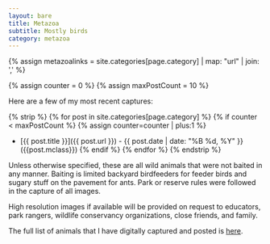 ```yaml
---
layout: bare
title: Metazoa
subtitle: Mostly birds
category: metazoa
---
```


{% assign metazoalinks = site.categories[page.category] | map: "url" | join: ',' %}

<div class="container" markdown="1">

<div class="row">
  <div class="col-xs-12 bigfont-column"><p></p></div>
</div>

<div class="row">
  <div class="col-xs-4 bigfont-column" id="firstm"></div>
  <script>
    var metazoa_string = "{{metazoalinks }}";
    var metazoa = metazoa_string.split(',');
    var mfirst = metazoa[metazoa.length - 1];
    var elem = document.createElement("a");
    elem.href = mfirst;
    elem.text = "First";
    elem.setAttribute("class", "btn btn-tall btn-primary btn-block bigfont");
    document.getElementById("firstm").appendChild(elem);
  </script>
  <div class="col-xs-4 col-md-4 bigfont-column" id="randm"></div>
  <script>
    var metazoa_string = "{{metazoalinks }}";
    var metazoa = metazoa_string.split(',');
    var mrand = metazoa[Math.floor(Math.random() * metazoa.length)];
    var elem = document.createElement("a");
    elem.href = mrand;
    elem.text = "Random";
    elem.setAttribute("class", "btn btn-tall btn-primary btn-block bigfont");
    document.getElementById("randm").appendChild(elem);
  </script>
  <div class="col-xs-12 col-md-4 bigfont-column" id="latestm"></div>
  <script>
    var metazoa_string = "{{metazoalinks }}";
    var metazoa = metazoa_string.split(',');
    var mlatest = metazoa[0];
    var elem = document.createElement("a");
    elem.href = mlatest;
    elem.text = "Latest";
    elem.setAttribute("class", "btn btn-tall btn-primary btn-block bigfont");
    document.getElementById("latestm").appendChild(elem);
  </script>
</div>

<div class="row">
  <div class="col-xs-12 col-md-12 bigfont-column"><p></p></div>
</div>


<div class="row" markdown="1">
<div class="col-xs-12 col-md-12 blogpost" markdown="1"> 

{% assign counter = 0 %}
{% assign maxPostCount = 10 %}

Here are a few of my most recent captures:

{% strip %}
{% for post in site.categories[page.category] %}
  {% if counter < maxPostCount %}
    {% assign counter=counter | plus:1 %}
* [{{ post.title }}]({{ post.url }}) - {{ post.date | date: "%B %d, %Y" }} ({{post.mclass}})
  {% endif %}
{% endfor %}
{% endstrip %}

Unless otherwise specified, these are all wild animals that were
not baited in any manner. Baiting is limited backyard birdfeeders for
feeder birds and sugary stuff on the pavement for ants. Park or reserve
rules were followed in the capture of all images.

High resolution images if available will be provided on request to educators,
park rangers, wildlife conservancy organizations, close friends, and family.

The full list of animals that I have digitally captured and posted is
[here](/metazoalist.html).


</div></div>

</div>
